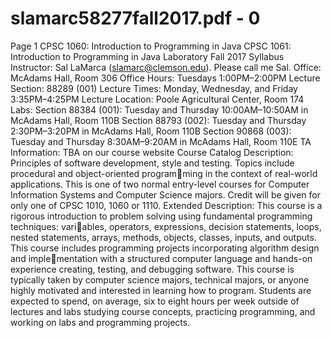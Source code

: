 # slamarc58277fall2017.pdf - 0

Page 1
CPSC 1060: Introduction to Programming in Java
CPSC 1061: Introduction to Programming in Java Laboratory
Fall 2017 Syllabus
Instructor: Sal LaMarca (slamarc@clemson.edu). Please call me Sal.
Office: McAdams Hall, Room 306
Office Hours: Tuesdays 1:00PM–2:00PM
Lecture Section: 88289 (001)
Lecture Times: Monday, Wednesday, and Friday 3:35PM–4:25PM
Lecture Location: Poole Agricultural Center, Room 174
Labs: Section 88384 (001): Tuesday and Thursday 10:00AM–10:50AM in McAdams Hall, Room 110B
Section 88793 (002): Tuesday and Thursday 2:30PM–3:20PM in McAdams Hall, Room 110B
Section 90868 (003): Tuesday and Thursday 8:30AM–9:20AM in McAdams Hall, Room 110E
TA Information: TBA on our course website
Course Catalog Description:
Principles of software development, style and testing. Topics include procedural and object-oriented programming in the context of real-world applications. This is one of two normal entry-level courses for Computer
Information Systems and Computer Science majors. Credit will be given for only one of CPSC 1010, 1060
or 1110.
Extended Description:
This course is a rigorous introduction to problem solving using fundamental programming techniques: variables, operators, expressions, decision statements, loops, nested statements, arrays, methods, objects, classes,
inputs, and outputs. This course includes programming projects incorporating algorithm design and implementation with a structured computer language and hands-on experience creating, testing, and debugging
software. This course is typically taken by computer science majors, technical majors, or anyone highly
motivated and interested in learning how to program. Students are expected to spend, on average, six to
eight hours per week outside of lectures and labs studying course concepts, practicing programming, and
working on labs and programming projects.